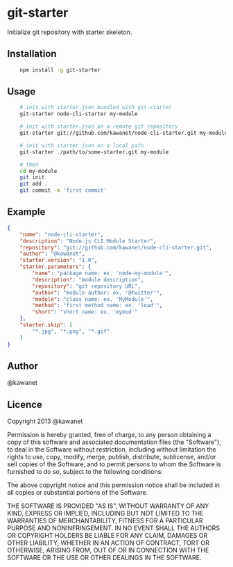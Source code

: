 # git-starter

Initialize git repository with starter skeleton.

## Installation

```sh
    npm install -g git-starter
```

## Usage

```sh
    # init with starter.json bundled with git-starter
    git-starter node-cli-starter my-module

    # init with starter.json on a remote git repository
    git-starter git://github.com/kawanet/node-cli-starter.git my-module

    # init with starter.json on a local path
    git-starter ./path/to/some-starter.git my-module

    # then
    cd my-module
    git init
    git add .
    git commit -m 'first commit'
```

## Example

```json
{
    "name": "node-cli-starter",
    "description": "Node.js CLI Module Starter",
    "repository": "git://github.com/kawanet/node-cli-starter.git",
    "author": "@kawanet",
    "starter.version": "1.0",
    "starter.parameters": {
        "name": "package name: ex. 'node-my-module'",
        "description": "module description",
        "repository": "git repository URL",
        "author": "module author: ex. '@twitter'",
        "module": "class name: ex. 'MyModule'",
        "method": "first method name: ex. 'load'",
        "short": "short name: ex. 'mymod'"
    },
    "starter.skip": [
        "*.jpg", "*.png", "*.gif"
    ]
}
```

## Author

@kawanet

## Licence

Copyright 2013 @kawanet

Permission is hereby granted, free of charge, to any person obtaining
a copy of this software and associated documentation files (the
"Software"), to deal in the Software without restriction, including
without limitation the rights to use, copy, modify, merge, publish,
distribute, sublicense, and/or sell copies of the Software, and to
permit persons to whom the Software is furnished to do so, subject to
the following conditions:

The above copyright notice and this permission notice shall be
included in all copies or substantial portions of the Software.

THE SOFTWARE IS PROVIDED "AS IS", WITHOUT WARRANTY OF ANY KIND,
EXPRESS OR IMPLIED, INCLUDING BUT NOT LIMITED TO THE WARRANTIES OF
MERCHANTABILITY, FITNESS FOR A PARTICULAR PURPOSE AND
NONINFRINGEMENT. IN NO EVENT SHALL THE AUTHORS OR COPYRIGHT HOLDERS BE
LIABLE FOR ANY CLAIM, DAMAGES OR OTHER LIABILITY, WHETHER IN AN ACTION
OF CONTRACT, TORT OR OTHERWISE, ARISING FROM, OUT OF OR IN CONNECTION
WITH THE SOFTWARE OR THE USE OR OTHER DEALINGS IN THE SOFTWARE.

